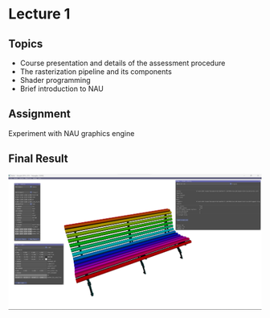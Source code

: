# Lecture 1

## Topics

* Course presentation and details of the assessment procedure
* The rasterization pipeline and its components
* Shader programming
* Brief introduction to NAU

## Assignment

Experiment with NAU graphics engine

## Final Result

<p align="center">
  <img  src="images/img.png">
</p>